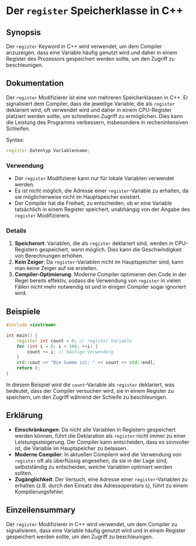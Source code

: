 <!--
Meta Description: # Der `register` Speicherklasse in C++ ## Synopsis Der `register` Keyword in C++ wird verwendet, um dem Compiler anzuzeigen, dass eine Variable häufig...
Meta Keywords: register, der, die, wird, compiler
-->

# Der `register` Speicherklasse in C++

## Synopsis
Der `register` Keyword in C++ wird verwendet, um dem Compiler anzuzeigen, dass eine Variable häufig genutzt wird und daher in einem Register des Prozessors gespeichert werden sollte, um den Zugriff zu beschleunigen.

## Dokumentation
Der `register` Modifizierer ist eine von mehreren Speicherklassen in C++. Er signalisiert dem Compiler, dass die jeweilige Variable, die als `register` deklariert wird, oft verwendet wird und daher in einem CPU-Register platziert werden sollte, um schnelleren Zugriff zu ermöglichen. Dies kann die Leistung des Programms verbessern, insbesondere in rechenintensiven Schleifen. 

Syntax:
```cpp
register Datentyp Variablenname;
```

### Verwendung
- Der `register` Modifizierer kann nur für lokale Variablen verwendet werden.
- Es ist nicht möglich, die Adresse einer `register`-Variable zu erhalten, da sie möglicherweise nicht im Hauptspeicher existiert.
- Der Compiler hat die Freiheit, zu entscheiden, ob er eine Variable tatsächlich in einem Register speichert, unabhängig von der Angabe des `register` Modifizierers.

### Details
1. **Speicherort**: Variablen, die als `register` deklariert sind, werden in CPU-Registern gespeichert, wenn möglich. Dies kann die Geschwindigkeit von Berechnungen erhöhen.
2. **Kein Zeiger**: Da `register`-Variablen nicht im Hauptspeicher sind, kann man keine Zeiger auf sie erstellen.
3. **Compiler-Optimierung**: Moderne Compiler optimieren den Code in der Regel bereits effektiv, sodass die Verwendung von `register` in vielen Fällen nicht mehr notwendig ist und in einigen Compiler sogar ignoriert wird.

## Beispiele
```cpp
#include <iostream>

int main() {
    register int count = 0; // register Variable
    for (int i = 0; i < 100; ++i) {
        count += i; // häufige Verwendung
    }
    std::cout << "Die Summe ist: " << count << std::endl;
    return 0;
}
```

In diesem Beispiel wird die `count`-Variable als `register` deklariert, was bedeutet, dass der Compiler versuchen wird, sie in einem Register zu speichern, um den Zugriff während der Schleife zu beschleunigen.

## Erklärung
- **Einschränkungen**: Da nicht alle Variablen in Registern gespeichert werden können, führt die Deklaration als `register` nicht immer zu einer Leistungssteigerung. Der Compiler kann entscheiden, dass es sinnvoller ist, die Variable im Hauptspeicher zu belassen.
- **Moderne Compiler**: In aktuellen Compilern wird die Verwendung von `register` oft als überflüssig angesehen, da sie in der Lage sind, selbstständig zu entscheiden, welche Variablen optimiert werden sollten.
- **Zugänglichkeit**: Der Versuch, eine Adresse einer `register`-Variablen zu erhalten (z.B. durch den Einsatz des Adressoperators `&`), führt zu einem Kompilierungsfehler.

## Einzeilensummary
Der `register` Modifizierer in C++ wird verwendet, um dem Compiler zu signalisieren, dass eine Variable häufig genutzt wird und in einem Register gespeichert werden sollte, um den Zugriff zu beschleunigen.